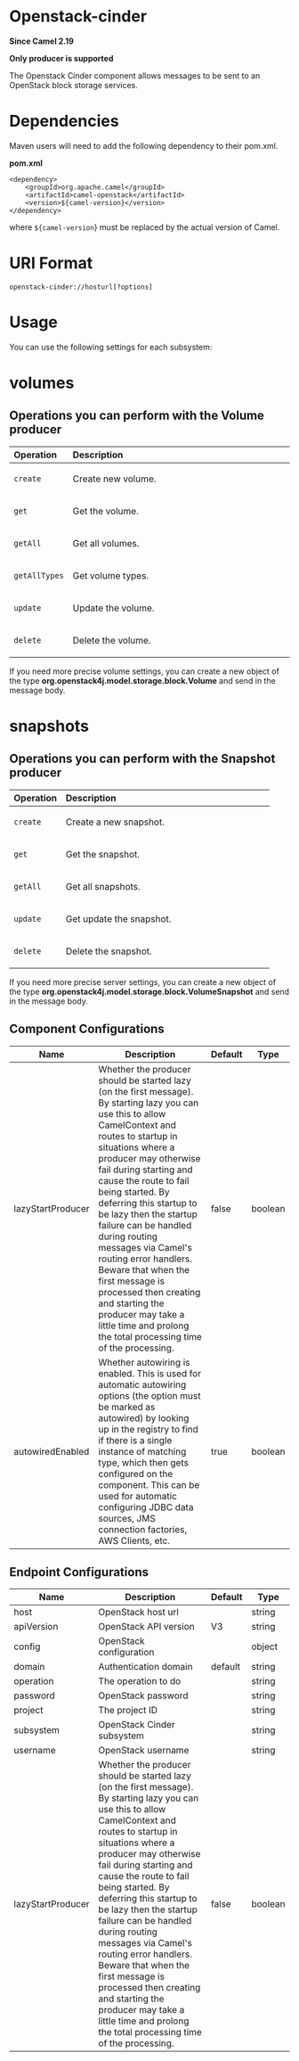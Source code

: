 # Openstack-cinder

**Since Camel 2.19**

**Only producer is supported**

The Openstack Cinder component allows messages to be sent to an
OpenStack block storage services.

# Dependencies

Maven users will need to add the following dependency to their pom.xml.

**pom.xml**

    <dependency>
        <groupId>org.apache.camel</groupId>
        <artifactId>camel-openstack</artifactId>
        <version>${camel-version}</version>
    </dependency>

where `${camel-version`} must be replaced by the actual version of
Camel.

# URI Format

    openstack-cinder://hosturl[?options]

# Usage

You can use the following settings for each subsystem:

# volumes

## Operations you can perform with the Volume producer

<table>
<colgroup>
<col style="width: 20%" />
<col style="width: 80%" />
</colgroup>
<thead>
<tr>
<th style="text-align: left;">Operation</th>
<th style="text-align: left;">Description</th>
</tr>
</thead>
<tbody>
<tr>
<td style="text-align: left;"><p><code>create</code></p></td>
<td style="text-align: left;"><p>Create new volume.</p></td>
</tr>
<tr>
<td style="text-align: left;"><p><code>get</code></p></td>
<td style="text-align: left;"><p>Get the volume.</p></td>
</tr>
<tr>
<td style="text-align: left;"><p><code>getAll</code></p></td>
<td style="text-align: left;"><p>Get all volumes.</p></td>
</tr>
<tr>
<td style="text-align: left;"><p><code>getAllTypes</code></p></td>
<td style="text-align: left;"><p>Get volume types.</p></td>
</tr>
<tr>
<td style="text-align: left;"><p><code>update</code></p></td>
<td style="text-align: left;"><p>Update the volume.</p></td>
</tr>
<tr>
<td style="text-align: left;"><p><code>delete</code></p></td>
<td style="text-align: left;"><p>Delete the volume.</p></td>
</tr>
</tbody>
</table>

If you need more precise volume settings, you can create a new object of
the type **org.openstack4j.model.storage.block.Volume** and send in the
message body.

# snapshots

## Operations you can perform with the Snapshot producer

<table>
<colgroup>
<col style="width: 20%" />
<col style="width: 80%" />
</colgroup>
<thead>
<tr>
<th style="text-align: left;">Operation</th>
<th style="text-align: left;">Description</th>
</tr>
</thead>
<tbody>
<tr>
<td style="text-align: left;"><p><code>create</code></p></td>
<td style="text-align: left;"><p>Create a new snapshot.</p></td>
</tr>
<tr>
<td style="text-align: left;"><p><code>get</code></p></td>
<td style="text-align: left;"><p>Get the snapshot.</p></td>
</tr>
<tr>
<td style="text-align: left;"><p><code>getAll</code></p></td>
<td style="text-align: left;"><p>Get all snapshots.</p></td>
</tr>
<tr>
<td style="text-align: left;"><p><code>update</code></p></td>
<td style="text-align: left;"><p>Get update the snapshot.</p></td>
</tr>
<tr>
<td style="text-align: left;"><p><code>delete</code></p></td>
<td style="text-align: left;"><p>Delete the snapshot.</p></td>
</tr>
</tbody>
</table>

If you need more precise server settings, you can create a new object of
the type **org.openstack4j.model.storage.block.VolumeSnapshot** and send
in the message body.

## Component Configurations

  
|Name|Description|Default|Type|
|---|---|---|---|
|lazyStartProducer|Whether the producer should be started lazy (on the first message). By starting lazy you can use this to allow CamelContext and routes to startup in situations where a producer may otherwise fail during starting and cause the route to fail being started. By deferring this startup to be lazy then the startup failure can be handled during routing messages via Camel's routing error handlers. Beware that when the first message is processed then creating and starting the producer may take a little time and prolong the total processing time of the processing.|false|boolean|
|autowiredEnabled|Whether autowiring is enabled. This is used for automatic autowiring options (the option must be marked as autowired) by looking up in the registry to find if there is a single instance of matching type, which then gets configured on the component. This can be used for automatic configuring JDBC data sources, JMS connection factories, AWS Clients, etc.|true|boolean|

## Endpoint Configurations

  
|Name|Description|Default|Type|
|---|---|---|---|
|host|OpenStack host url||string|
|apiVersion|OpenStack API version|V3|string|
|config|OpenStack configuration||object|
|domain|Authentication domain|default|string|
|operation|The operation to do||string|
|password|OpenStack password||string|
|project|The project ID||string|
|subsystem|OpenStack Cinder subsystem||string|
|username|OpenStack username||string|
|lazyStartProducer|Whether the producer should be started lazy (on the first message). By starting lazy you can use this to allow CamelContext and routes to startup in situations where a producer may otherwise fail during starting and cause the route to fail being started. By deferring this startup to be lazy then the startup failure can be handled during routing messages via Camel's routing error handlers. Beware that when the first message is processed then creating and starting the producer may take a little time and prolong the total processing time of the processing.|false|boolean|
